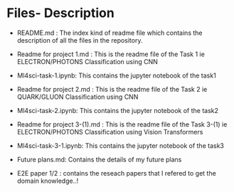# Files- Description

* README.md : The index kind of readme file which contains the description of all the files in the repository.

* Readme for project 1.md : This is the readme file of the Task 1 ie ELECTRON/PHOTONS Classification using CNN

* Ml4sci-task-1.ipynb: This contains the jupyter notebook of the task1

* Readme for project 2.md : This is the readme file of the Task 2 ie QUARK/GLUON Classification using CNN

* Ml4sci-task-2.ipynb: This contains the jupyter notebook of the task2

* Readme for project 3-(1).md : This is the readme file of the Task 3-(1) ie ELECTRON/PHOTONS Classification using Vision Transformers

* Ml4sci-task-3-1.ipynb: This contains the jupyter notebook of the task3

* Future plans.md: Contains the details of my future plans 

* E2E paper 1/2 : contains the reseach papers that I refered to get the domain knowledge..!
